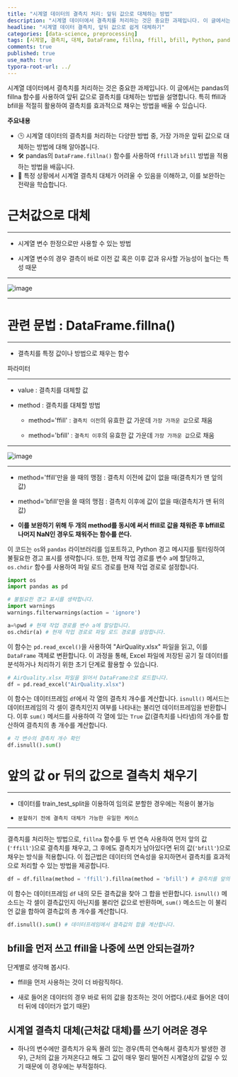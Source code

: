 ```yaml
---
title: "시계열 데이터의 결측치 처리: 앞뒤 값으로 대체하는 방법"
description: "시계열 데이터에서 결측치를 처리하는 것은 중요한 과제입니다. 이 글에서는 pandas의 fillna 함수를 사용하여 앞뒤 값으로 결측치를 대체하는 방법을 설명합니다. 특히 ffill과 bfill을 적절히 활용하여 결측치를 효과적으로 채우는 방법을 배울 수 있습니다."
headline: "시계열 데이터 결측치, 앞뒤 값으로 쉽게 대체하기"
categories: [data-science, preprocessing]
tags: [시계열, 결측치, 대체, DataFrame, fillna, ffill, bfill, Python, pandas, 데이터프레임, train_test_split]
comments: true
published: true
use_math: true
typora-root-url: ../
---
```


<head>
  <style>
    table.dataframe {
      white-space: normal;
      width: 100%;
      height: 240px;
      display: block;
      overflow: auto;
      font-family: Arial, sans-serif;
      font-size: 0.9rem;
      line-height: 20px;
      text-align: center;
      border: 0px !important;
    }

    table.dataframe th {
      text-align: center;
      font-weight: bold;
      padding: 8px;
    }

    table.dataframe td {
      text-align: center;
      padding: 8px;
    }

    table.dataframe tr:hover {
      background: #b8d1f3; 
    }

    .output_prompt {
      overflow: auto;
      font-size: 0.9rem;
      line-height: 1.45;
      border-radius: 0.3rem;
      -webkit-overflow-scrolling: touch;
      padding: 0.8rem;
      margin-top: 0;
      margin-bottom: 15px;
      font: 1rem Consolas, "Liberation Mono", Menlo, Courier, monospace;
      color: $code-text-color;
      border: solid 1px $border-color;
      border-radius: 0.3rem;
      word-break: normal;
      white-space: pre;
    }

  .dataframe tbody tr th:only-of-type {
      vertical-align: middle;
  }

  .dataframe tbody tr th {
      vertical-align: top;
  }

  .dataframe thead th {
      text-align: center !important;
      padding: 8px;
  }

  .page__content p {
      margin: 0 0 1.3rem !important;
  }

  .page__content li > p {
      margin: 0 0 0.6rem !important;
  }

  .page__content p > strong {
    font-size: 1.0rem !important;
  }

  </style>
</head>



시계열 데이터에서 결측치를 처리하는 것은 중요한 과제입니다. 이 글에서는 pandas의 fillna 함수를 사용하여 앞뒤 값으로 결측치를 대체하는 방법을 설명합니다. 특히 ffill과 bfill을 적절히 활용하여 결측치를 효과적으로 채우는 방법을 배울 수 있습니다.


**주요내용**
- 🕒 시계열 데이터의 결측치를 처리하는 다양한 방법 중, 가장 가까운 앞뒤 값으로 대체하는 방법에 대해 알아봅니다.
- 🛠️ pandas의 `DataFrame.fillna()` 함수를 사용하여 `ffill`과 `bfill` 방법을 적용하는 방법을 배웁니다.
- 🚫 특정 상황에서 시계열 결측치 대체가 어려울 수 있음을 이해하고, 이를 보완하는 전략을 학습합니다.

# 근처값으로 대체

---

- 시계열 변수 한정으로만 사용할 수 있는 방법

- 시계열 변수의 경우 결측이 바로 이전 값 혹은 이후 값과 유사할 가능성이 높다는 특성 때문

---

![image](https://user-images.githubusercontent.com/74717033/134630326-af558fd6-1e46-4d54-b562-eedd1d2033d6.png)

---


# 관련 문법 : DataFrame.fillna()

---

- 결측치를 특정 값이나 방법으로 채우는 함수



파라미터



---

- value : 결측치를 대체할 값

- method : 결측치를 대체할 방법

    - method='ffill' : `결측치 이전`의 유효한 값 가운데 `가장 가까운 값`으로 채움

    - method='bfill' : `결측치 이후`의 유효한 값 가운데 `가장 가까운 값`으로 채움

---



![image](https://user-images.githubusercontent.com/74717033/134630355-924bafaa-26fc-4ea4-8b65-333d2d45d9cf.png)



---

- method='ffill'만을 쓸 때의 맹점 : 결측치 이전에 값이 없을 때(결측치가 맨 앞의 값)

- method='bfill'만을 쓸 때의 맹점 : 결측치 이후에 값이 없을 때(결측치가 맨 뒤의 값)





- **이를 보완하기 위해 두 개의 method를 동시에 써서 ffill로 값을 채워준 후 bffill로 나머지 NaN인 경우도 채워주는 함수를 쓴다.**


이 코드는 `os`와 `pandas` 라이브러리를 임포트하고, Python 경고 메시지를 필터링하여 불필요한 경고 표시를 생략합니다. 또한, 현재 작업 경로를 변수 `a`에 할당하고, `os.chdir` 함수를 사용하여 파일 로드 경로를 현재 작업 경로로 설정합니다.



```python
import os
import pandas as pd

# 불필요한 경고 표시를 생략합니다.
import warnings
warnings.filterwarnings(action = 'ignore')

a=%pwd # 현재 작업 경로를 변수 a에 할당합니다.
os.chdir(a) # 현재 작업 경로로 파일 로드 경로를 설정합니다.
```

이 함수는 `pd.read_excel()`을 사용하여 "AirQuality.xlsx" 파일을 읽고, 이를 `DataFrame` 객체로 변환합니다. 이 과정을 통해, Excel 파일에 저장된 공기 질 데이터를 분석하거나 처리하기 위한 초기 단계로 활용할 수 있습니다.



```python
# AirQuality.xlsx 파일을 읽어서 DataFrame으로 로드합니다.
df = pd.read_excel("AirQuality.xlsx")
```

이 함수는 데이터프레임 `df`에서 각 열의 결측치 개수를 계산합니다. `isnull()` 메서드는 데이터프레임의 각 셀이 결측치인지 여부를 나타내는 불리언 데이터프레임을 반환합니다. 이후 `sum()` 메서드를 사용하여 각 열에 있는 `True` 값(결측치를 나타냄)의 개수를 합산하여 결측치의 총 개수를 계산합니다.



```python
# 각 변수의 결측치 개수 확인
df.isnull().sum()
```

# 앞의 값 or 뒤의 값으로 결측치 채우기

---

 - 데이터를 train_test_split을 이용하여 임의로 분할한 경우에는 적용이 불가능

 - `분할하기 전에 결측치 대체가 가능한 유일한 케이스`

---


결측치를 처리하는 방법으로, `fillna` 함수를 두 번 연속 사용하여 먼저 앞의 값(`'ffill'`)으로 결측치를 채우고, 그 후에도 결측치가 남아있다면 뒤의 값(`'bfill'`)으로 채우는 방식을 적용합니다. 이 접근법은 데이터의 연속성을 유지하면서 결측치를 효과적으로 처리할 수 있는 방법을 제공합니다.



```python
df = df.fillna(method = 'ffill').fillna(method = 'bfill') # 결측치를 앞의 값으로 채운 후, 여전히 결측치인 경우 뒤의 값으로 채웁니다.
```

이 함수는 데이터프레임 `df` 내의 모든 결측값을 찾아 그 합을 반환합니다. `isnull()` 메소드는 각 셀이 결측값인지 아닌지를 불리언 값으로 반환하며, `sum()` 메소드는 이 불리언 값을 합하여 결측값의 총 개수를 계산합니다.



```python
df.isnull().sum() # 데이터프레임에서 결측값의 합을 계산합니다.
```

## bfill을 먼저 쓰고 ffill을 나중에 쓰면 안되는걸까?



단계별로 생각해 봅시다.


- ffill을 먼저 사용하는 것이 더 바람직하다.

- 새로 들어온 데이터의 경우 바로 뒤의 값을 참조하는 것이 어렵다.(새로 들어온 데이터 뒤에 데이터가 없기 때문)


## 시계열 결측치 대체(근처값 대체)를 쓰기 어려운 경우



- 하나의 변수에만 결측치가 유독 몰려 있는 경우(특히 연속해서 결측치가 발생한 경우), 근처의 값을 가져온다고 해도 그 값이 매우 멀리 떨어진 시계열상의 값일 수 있기 때문에 이 경우에는 부적절하다.

